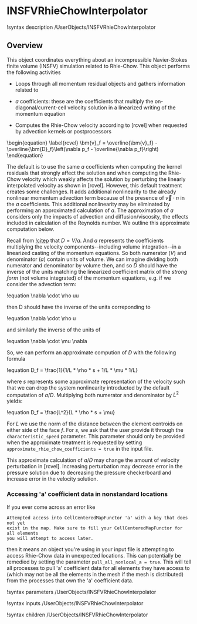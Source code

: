 # INSFVRhieChowInterpolator

!syntax description /UserObjects/INSFVRhieChowInterpolator

## Overview

This object coordinates everything about an incompressible Navier-Stokes finite
volume (INSFV) simulation related to Rhie-Chow. This object performs the
following activities

- Loops through all momentum residual objects and gathers information related to
- $a$ coefficients: these are the coefficients that multiply the
  on-diagonal/current-cell velocity solution in a linearized writing of the
  momentum equation

- Computes the Rhie-Chow velocity according to [rcvel] when requested by
  advection kernels or postprocessors

\begin{equation}
\label{rcvel}
\bm{v}_f = \overline{\bm{v}_f} - \overline{\bm{D}_f}\left(\nabla p_f - \overline{\nabla p_f}\right)
\end{equation}

The default is to use the same $a$ coefficients when computing the kernel residuals
that strongly affect the solution and when computing the Rhie-Chow
velocity which weakly affects the solution by perturbing the linearly
interpolated velocity as shown in [rcvel]. However, this default treatment
creates some challenges. It adds additional nonlinearity to the already
nonlinear momentum advection term because of the presence of $\vec{v}\cdot n$ in
the $a$ coefficients. This additional nonlinearity may be eliminated by
performing an approximated calculation of $a$. The approximation of $a$
considers only the impacts of advection and diffusion/viscosity, the effects
included in calculation of the Reynolds number. We outline this approximate
computation below.

Recall from [!citep](moukalled2016) that $D = V / a$. And $a$ represents the coefficients multiplying the
velocity components--including volume integration--in a linearized casting of the momentum
equations. So both numerator ($V$) and denominator ($a$) contain units of volume. We can imagine
dividing both numerator and denominator by volume then, and so $D$ should have the inverse of
the units matching the linearized coefficient matrix of the *strong form* (not volume
integrated) of the momentum equations, e.g. if we consider the advection term:

!equation
\nabla \cdot \rho uu

then D should have the inverse of the units correponding to

!equation
\nabla \cdot \rho u

and similarly the inverse of the units of

!equation
\nabla \cdot \mu \nabla

So, we can perform an approximate compution of $D$ with the following formula

!equation
D_f = \frac{1}{1/L * \rho * s + 1/L * \mu * 1/L}

where $s$ represents some approximate representation of the velocity such that
we can drop the system nonlinearity introducted by the default computation of
$a$/$D$. Multiplying both numerator and denominator by $L^2$ yields:

!equation
D_f = \frac{L^2}{L * \rho * s + \mu}

For $L$ we use the norm of the distance between the element centroids on either
side of the face $f$. For $s$, we ask that the user provide it through the
`characteristic_speed` parameter. This parameter should only be provided when
the approximate treatment is requested by setting
`approximate_rhie_chow_coefficients = true` in the input file.

This approximate calculation of $a$/$D$ may change the amount of velocity
perturbation in [rcvel]. Increasing perturbation may decrease error in the
pressure solution due to decreasing the pressure checkerboard and increase error
in the velocity solution.


### Accessing 'a' coefficient data in nonstandard locations

If you ever come across an error like

```
Attempted access into CellCenteredMapFunctor 'a' with a key that does not yet
exist in the map. Make sure to fill your CellCenteredMapFunctor for all elements
you will attempt to access later.
```

then it means an object you're using in your input file is attempting to access
Rhie-Chow data in unexpected locations. This can potentially be remedied by
setting the parameter `pull_all_nonlocal_a = true`. This will tell all processes
to pull 'a' coefficient data for all elements they have access to (which may not
be all the elements in the mesh if the mesh is distributed) from the processes
that own the 'a' coefficient data.

!syntax parameters /UserObjects/INSFVRhieChowInterpolator

!syntax inputs /UserObjects/INSFVRhieChowInterpolator

!syntax children /UserObjects/INSFVRhieChowInterpolator
